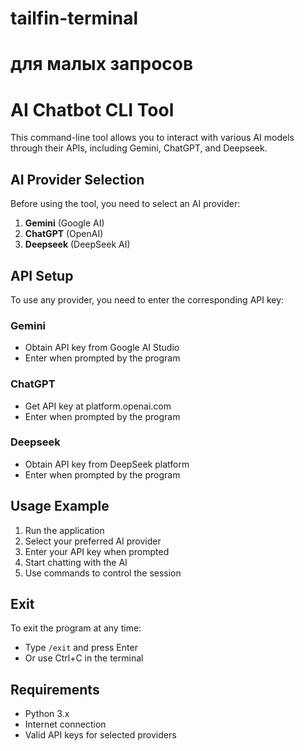 # tailfin-terminal
# для малых запросов
# AI Chatbot CLI Tool

This command-line tool allows you to interact with various AI models through their APIs, including Gemini, ChatGPT, and Deepseek.

## AI Provider Selection

Before using the tool, you need to select an AI provider:

1. **Gemini** (Google AI)
2. **ChatGPT** (OpenAI)
3. **Deepseek** (DeepSeek AI)

## API Setup

To use any provider, you need to enter the corresponding API key:

### Gemini
- Obtain API key from Google AI Studio
- Enter when prompted by the program

### ChatGPT
- Get API key at platform.openai.com
- Enter when prompted by the program

### Deepseek
- Obtain API key from DeepSeek platform
- Enter when prompted by the program


## Usage Example

1. Run the application
2. Select your preferred AI provider
3. Enter your API key when prompted
4. Start chatting with the AI
5. Use commands to control the session

## Exit

To exit the program at any time:
- Type `/exit` and press Enter
- Or use Ctrl+C in the terminal

## Requirements

- Python 3.x
- Internet connection
- Valid API keys for selected providers

